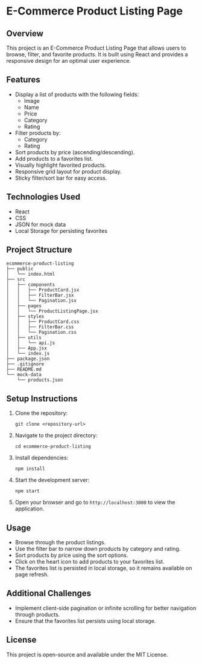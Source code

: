 # E-Commerce Product Listing Page

## Overview
This project is an E-Commerce Product Listing Page that allows users to browse, filter, and favorite products. It is built using React and provides a responsive design for an optimal user experience.

## Features
- Display a list of products with the following fields:
  - Image
  - Name
  - Price
  - Category
  - Rating
- Filter products by:
  - Category
  - Rating
- Sort products by price (ascending/descending).
- Add products to a favorites list.
- Visually highlight favorited products.
- Responsive grid layout for product display.
- Sticky filter/sort bar for easy access.

## Technologies Used
- React
- CSS
- JSON for mock data
- Local Storage for persisting favorites

## Project Structure
```
ecommerce-product-listing
├── public
│   └── index.html
├── src
│   ├── components
│   │   ├── ProductCard.jsx
│   │   ├── FilterBar.jsx
│   │   └── Pagination.jsx
│   ├── pages
│   │   └── ProductListingPage.jsx
│   ├── styles
│   │   ├── ProductCard.css
│   │   ├── FilterBar.css
│   │   └── Pagination.css
│   ├── utils
│   │   └── api.js
│   ├── App.jsx
│   └── index.js
├── package.json
├── .gitignore
├── README.md
└── mock-data
    └── products.json
```

## Setup Instructions
1. Clone the repository:
   ```
   git clone <repository-url>
   ```
2. Navigate to the project directory:
   ```
   cd ecommerce-product-listing
   ```
3. Install dependencies:
   ```
   npm install
   ```
4. Start the development server:
   ```
   npm start
   ```
5. Open your browser and go to `http://localhost:3000` to view the application.

## Usage
- Browse through the product listings.
- Use the filter bar to narrow down products by category and rating.
- Sort products by price using the sort options.
- Click on the heart icon to add products to your favorites list.
- The favorites list is persisted in local storage, so it remains available on page refresh.

## Additional Challenges
- Implement client-side pagination or infinite scrolling for better navigation through products.
- Ensure that the favorites list persists using local storage.

## License
This project is open-source and available under the MIT License.